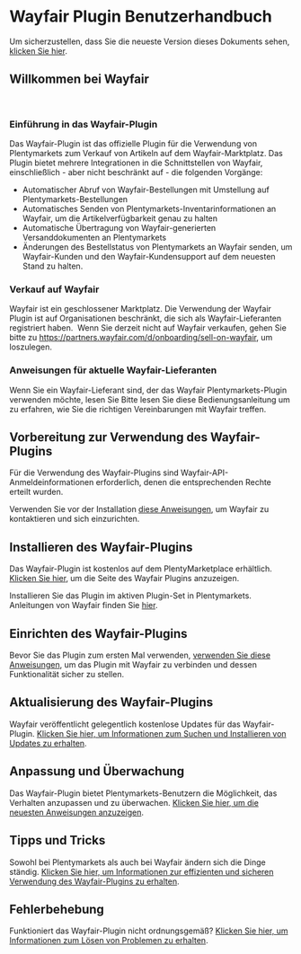 ﻿# Wayfair Plugin Benutzerhandbuch
<div class="container-toc"></div>

Um sicherzustellen, dass Sie die neueste Version dieses Dokuments sehen, [klicken Sie hier](https://github.com/wayfair-contribs/plentymarkets-plugin/blob/main/meta/documents/user_guide_de.md).

## Willkommen bei Wayfair
​
### Einführung in das Wayfair-Plugin
Das Wayfair-Plugin ist das offizielle Plugin für die Verwendung von Plentymarkets zum Verkauf von Artikeln auf dem Wayfair-Marktplatz.
Das Plugin bietet mehrere Integrationen in die Schnittstellen von Wayfair, einschließlich - aber nicht beschränkt auf - die folgenden Vorgänge:

* Automatischer Abruf von Wayfair-Bestellungen mit Umstellung auf Plentymarkets-Bestellungen
​
* Automatisches Senden von Plentymarkets-Inventarinformationen an Wayfair, um die Artikelverfügbarkeit genau zu halten
​
* Automatische Übertragung von Wayfair-generierten Versanddokumenten an Plentymarkets
​
* Änderungen des Bestellstatus von Plentymarkets an Wayfair senden, um Wayfair-Kunden und den Wayfair-Kundensupport auf dem neuesten Stand zu halten.

### Verkauf auf Wayfair
Wayfair ist ein geschlossener Marktplatz. Die Verwendung der Wayfair Plugin ist auf Organisationen beschränkt, die sich als Wayfair-Lieferanten registriert haben.
​
Wenn Sie derzeit nicht auf Wayfair verkaufen, gehen Sie bitte zu https://partners.wayfair.com/d/onboarding/sell-on-wayfair, um loszulegen.

### Anweisungen für aktuelle Wayfair-Lieferanten
Wenn Sie ein Wayfair-Lieferant sind, der das Wayfair Plentymarkets-Plugin verwenden möchte, lesen Sie Bitte lesen Sie diese Bedienungsanleitung um zu erfahren, wie Sie die richtigen Vereinbarungen mit Wayfair treffen.
​
## Vorbereitung zur Verwendung des Wayfair-Plugins
Für die Verwendung des Wayfair-Plugins sind Wayfair-API-Anmeldeinformationen erforderlich, denen die entsprechenden Rechte erteilt wurden.

Verwenden Sie vor der Installation [diese Anweisungen](https://github.com/wayfair-contribs/plentymarkets-plugin/blob/main/meta/documents/user_guide/de/obtaining_credentials.md), um Wayfair zu kontaktieren und sich einzurichten.
​
## Installieren des Wayfair-Plugins
Das Wayfair-Plugin ist kostenlos auf dem PlentyMarketplace erhältlich. [Klicken Sie hier](https://marketplace.plentymarkets.com/de/plugins/integration/wayfair_6273), um die Seite des Wayfair Plugins anzuzeigen.

Installieren Sie das Plugin im aktiven Plugin-Set in Plentymarkets. Anleitungen von Wayfair finden Sie [hier](https://github.com/wayfair-contribs/plentymarkets-plugin/blob/main/meta/documents/user_guide/de/plugin_installation.md).

## Einrichten des Wayfair-Plugins
Bevor Sie das Plugin zum ersten Mal verwenden, [verwenden Sie diese Anweisungen](https://github.com/wayfair-contribs/plentymarkets-plugin/blob/main/meta/documents/user_guide/de/initial_setup.md),  um das Plugin mit Wayfair zu verbinden und dessen Funktionalität sicher zu stellen.
​
## Aktualisierung des Wayfair-Plugins
Wayfair veröffentlicht gelegentlich kostenlose Updates für das Wayfair-Plugin. [Klicken Sie hier, um Informationen zum Suchen und Installieren von Updates zu erhalten](https://github.com/wayfair-contribs/plentymarkets-plugin/blob/main/meta/documents/user_guide/de/updating.md).
​
## Anpassung und Überwachung
Das Wayfair-Plugin bietet Plentymarkets-Benutzern die Möglichkeit, das Verhalten anzupassen und zu überwachen.
[Klicken Sie hier, um die neuesten Anweisungen anzuzeigen](https://github.com/wayfair-contribs/plentymarkets-plugin/blob/main/meta/documents/user_guide/de/settings_guide.md).

## Tipps und Tricks
Sowohl bei Plentymarkets als auch bei Wayfair ändern sich die Dinge ständig. [Klicken Sie hier, um Informationen zur effizienten und sicheren Verwendung des Wayfair-Plugins zu erhalten](https://github.com/wayfair-contribs/plentymarkets-plugin/blob/main/meta/documents/user_guide/de/tips_and_tricks.md).

## Fehlerbehebung
Funktioniert das Wayfair-Plugin nicht ordnungsgemäß? [Klicken Sie hier, um Informationen zum Lösen von Problemen zu erhalten](https://github.com/wayfair-contribs/plentymarkets-plugin/blob/main/meta/documents/user_guide/de/troubleshooting.md).
